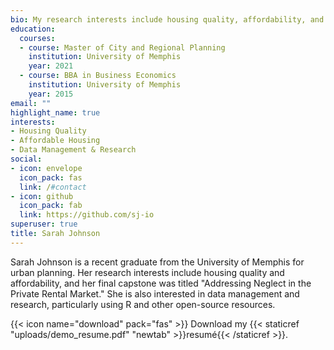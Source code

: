 ```yaml
---
bio: My research interests include housing quality, affordability, and data analysis.
education:
  courses:
  - course: Master of City and Regional Planning
    institution: University of Memphis
    year: 2021
  - course: BBA in Business Economics
    institution: University of Memphis
    year: 2015
email: ""
highlight_name: true
interests:
- Housing Quality
- Affordable Housing
- Data Management & Research
social:
- icon: envelope
  icon_pack: fas
  link: /#contact
- icon: github
  icon_pack: fab
  link: https://github.com/sj-io
superuser: true
title: Sarah Johnson
---
```


Sarah Johnson is a recent graduate from the University of Memphis for urban planning. Her research interests include housing quality and affordability, and her final capstone was titled "Addressing Neglect in the Private Rental Market." She is also interested in data management and research, particularly using R and other open-source resources.

{{< icon name="download" pack="fas" >}} Download my {{< staticref "uploads/demo_resume.pdf" "newtab" >}}resumé{{< /staticref >}}.
